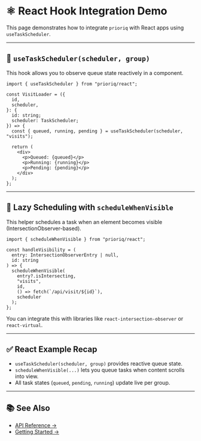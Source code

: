 # ⚛️ React Hook Integration Demo

This page demonstrates how to integrate `prioriq` with React apps using `useTaskScheduler`.

---

## 🧩 `useTaskScheduler(scheduler, group)`

This hook allows you to observe queue state reactively in a component.

```tsx
import { useTaskScheduler } from "prioriq/react";

const VisitLoader = ({
  id,
  scheduler,
}: {
  id: string;
  scheduler: TaskScheduler;
}) => {
  const { queued, running, pending } = useTaskScheduler(scheduler, "visits");

  return (
    <div>
      <p>Queued: {queued}</p>
      <p>Running: {running}</p>
      <p>Pending: {pending}</p>
    </div>
  );
};
```

---

## 👀 Lazy Scheduling with `scheduleWhenVisible`

This helper schedules a task when an element becomes visible (IntersectionObserver-based).

```tsx
import { scheduleWhenVisible } from "prioriq/react";

const handleVisibility = (
  entry: IntersectionObserverEntry | null,
  id: string
) => {
  scheduleWhenVisible(
    entry?.isIntersecting,
    "visits",
    id,
    () => fetch(`/api/visit/${id}`),
    scheduler
  );
};
```

You can integrate this with libraries like `react-intersection-observer` or `react-virtual`.

---

## ✅ React Example Recap

- `useTaskScheduler(scheduler, group)` provides reactive queue state.
- `scheduleWhenVisible(...)` lets you queue tasks when content scrolls into view.
- All task states (`queued`, `pending`, `running`) update live per group.

---

## 📚 See Also

- [API Reference →](../api-reference)
- [Getting Started →](../getting-started)
